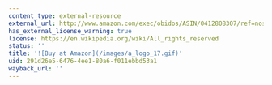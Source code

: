 ```yaml
---
content_type: external-resource
external_url: http://www.amazon.com/exec/obidos/ASIN/0412808307/ref=nosim/mitopencourse-20
has_external_license_warning: true
license: https://en.wikipedia.org/wiki/All_rights_reserved
status: ''
title: '![Buy at Amazon](/images/a_logo_17.gif)'
uid: 291d26e5-6476-4ee1-80a6-f011ebbd53a1
wayback_url: ''
---
```

